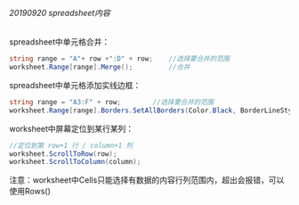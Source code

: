 

###### 20190920 spreadsheet内容

spreadsheet中单元格合并：

```c#
string range = "A"+ row +":D" + row;	//选择要合并的范围
worksheet.Range[range].Merge(); 		//合并
```

spreadsheet中单元格添加实线边框：

```c#
string range = "A3:F" + row;		//选择要合并的范围
worksheet.Range[range].Borders.SetAllBorders(Color.Black, BorderLineStyle.Thin);			//添加边框	
```

worksheet中屏幕定位到某行某列：

```c#
//定位到第 row+1 行 / column+1 列
worksheet.ScrollToRow(row);
worksheet.ScrollToColumn(column);
```

注意：worksheet中Cells只能选择有数据的内容行列范围内，超出会报错，可以使用Rows()
